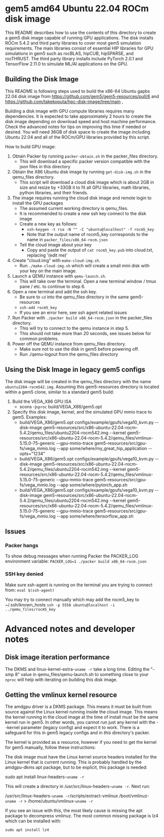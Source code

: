 # gem5 amd64 Ubuntu 22.04 ROCm disk image

This README describes how to use the contents of this directory to create a gem5 disk image capable of running GPU applications. The disk installs ROCm 5.4.2 and third party libraries to cover most gem5 simulation requirements. The main libraries consist of essential HIP libraries for GPU simulations in gem5 such as rocBLAS, hipCUB, hipSPARSE, and rocTHRUST. The third party library installs include PyTorch 2.0.1 and TensorFlow 2.11.0 to simulate ML/AI applications on the GPU.

## Building the Disk Image

This README is following steps used to build the x86-64 Ubuntu gapbs 22.04 disk image from
https://github.com/gem5/gem5-resources/pull/6
and https://github.com/takekoputa/hpc-disk-image/tree/main ,

Building a disk image with GPU compute libraries requires many dependencies. It is expected to take approximately 2 hours to create the disk image depending on download speed and host machine performance. Check the advanced notes for tips on improving this time if needed or desired. You will need 36GB of disk space to create the image including Ubuntu 22.04 and all of the ROCm/GPU libraries provided by this script.

How to build GPU image:
1. Obtain Packer by running `packer-obtain.sh` in the packer_files directory.
   - This will download a specific packer version compatible with the json files in this directory
2. Obtain the X86 Ubuntu disk image by running `get-disk-img.sh` in the qemu_files directory.
   - This script will download a cloud disk image which is about 2GB in size and resize by +33GB it to fit all GPU libraries, math libraries, python libraries, and their friends.
3. The image requires running the cloud disk image and remote login to install the GPU packages
   - The assumed current working directory is qemu_files.
   - It is recommended to create a new ssh key connect to the disk image
   - Create a new key as follows:
       - `ssh-keygen -t rsa -N "" -C "ubuntu@localhost" -f rocm5_key`
       - Note that the output name of rocm5_key corresponds to the name in `packer_files/x86_64-rocm.json`
   - Tell the cloud image about your key
       - Copy and paste the output of `cat rocm5_key.pub` into cloud.txt, replacing '(edit me)'
4. Create "cloud.img" with `make-cloud-img.sh`.
   - Run `./make-cloud-img.sh` which will create a small mini disk with your key on the main image.
5. Launch a QEMU instance with `qemu-launch.sh`.
   - This will take over the terminal. Open a new terminal window / tmux pane / etc. to continue to step 6.
6. Open a new terminal and add the ssh key.
   - Be sure to `cd` into the qemu_files directory in the same gem5-resources
   - `ssh-add rocm5_key`
   - If you see an error here, see ssh agent related issues
7. Run Packer with `./packer build x86_64-rocm.json` in the packer_files directory.
   - This will try to connect to the qemu instance in step 5.
   - This should not take more than 20 seconds, see issues below for common problems.
8. Power off the QEMU instance from qemu_files directory.
   - Make sure not to use the disk in gem5 before powering off.
   - Run ./qemu-logout from the qemu_files directory


## Using the Disk Image in legacy gem5 configs

The disk image will be created in the qemu_files directory with the name `ubuntu2204-rocm542.img`. Assuming this gem5-resources directory is located within a gem5 clone, similar to a standard gem5 build:

1. Build the VEGA_X86 GPU ISA
   - scons -j`nproc` build/VEGA_X86/gem5.opt
2. Specify this disk image, kernel, and the simulated GPU mmio trace to gem5. Examples:
   - build/VEGA_X86/gem5.opt configs/example/gpufs/vega10_kvm.py --disk-image gem5-resources/src/x86-ubuntu-22.04-rocm-5.4.2/qemu_files/ubuntu2204-rocm542.img  --kernel gem5-resources/src/x86-ubuntu-22.04-rocm-5.4.2/qemu_files/vmlinux-5.15.0-75-generic --gpu-mmio-trace gem5-resources/src/gpu-fs/vega_mmio.log --app some/where/my_great_hip_application --opts="1234"
   - build/VEGA_X86/gem5.opt configs/example/gpufs/vega10_kvm.py --disk-image gem5-resources/src/x86-ubuntu-22.04-rocm-5.4.2/qemu_files/ubuntu2204-rocm542.img  --kernel gem5-resources/src/x86-ubuntu-22.04-rocm-5.4.2/qemu_files/vmlinux-5.15.0-75-generic --gpu-mmio-trace gem5-resources/src/gpu-fs/vega_mmio.log --app some/where/pytorch_app.sh
   - build/VEGA_X86/gem5.opt configs/example/gpufs/vega10_kvm.py --disk-image gem5-resources/src/x86-ubuntu-22.04-rocm-5.4.2/qemu_files/ubuntu2204-rocm542.img  --kernel gem5-resources/src/x86-ubuntu-22.04-rocm-5.4.2/qemu_files/vmlinux-5.15.0-75-generic --gpu-mmio-trace gem5-resources/src/gpu-fs/vega_mmio.log --app some/where/tensorflow_app.sh


## Issues


### Packer hangs

To show debug messages when running Packer the PACKER_LOG environment variable:
`PACKER_LOG=1 ./packer build x86_64-rocm.json`

### SSH key denied

Make sure ssh-agent is running on the terminal you are trying to connect from:
`eval $(ssh-agent)`

You may try to connect manually which may add the rocm5_key to ~/.ssh/known_hosts
`ssh -p 5558 ubuntu@localhost -i ../qemu_files/rocm5_key`

# Advanced notes and developer notes

## Disk image iteration performance

The DKMS and linux-kernel-extra-`uname -r` take a long time. Editing the "-smp 8" value in qemu_files/qemu-launch.sh to something close to your `nproc` will help with iterating on building this disk image.

## Getting the vmlinux kernel resource

The amdgpu driver is a DKMS package. This means it must be built from source against the Linux kernel running inside the cloud image. This means the kernel running in the cloud image at the time of install must be the same kernel run in gem5.  In other words, you cannot run just any kernel with the --kernel parameter (legacy config) and expect it to work. There is a safeguard for this in gem5 legacy configs and in *this* directory's packer.

The kernel is provided as a resource, however if you need to get the kernel for gem5 manually, follow these instructions:

The disk image must have the Linux kernel source headers installed for the Linux kernel that is current running. This is probably handled by the amdgpu-dkms apt package, but to be explicit, this package is needed:

sudo apt install linux-headers-`uname -r`

This will create a directory in /usr/src/linux-headers-`uname -r`. Next run:

/usr/src/linux-headers-`uname -r`/scripts/extract-vmlinux /boot/vmlinuz-`uname -r` > /home/ubuntu/vmlinux-`uname -r`

If you see an issue with this, the most likely cause is missing the apt package to decompress vmlinuz. The most common missing package is lz4 which can be installed with:

`sudo apt install lz4`
